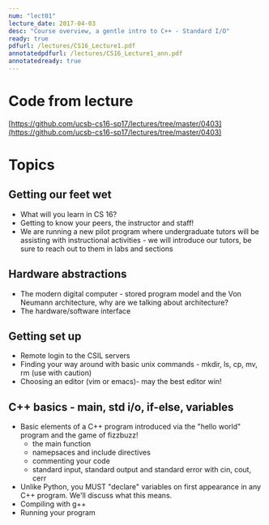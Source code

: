 ```yaml
---
num: "lect01"
lecture_date: 2017-04-03
desc: "Course overview, a gentle intro to C++ - Standard I/O"
ready: true
pdfurl: /lectures/CS16_Lecture1.pdf
annotatedpdfurl: /lectures/CS16_Lecture1_ann.pdf
annotatedready: true 
---
```

# Code from lecture

[https://github.com/ucsb-cs16-sp17/lectures/tree/master/0403](https://github.com/ucsb-cs16-sp17/lectures/tree/master/0403)

# Topics

## Getting our feet wet 
* What will you learn in CS 16?
* Getting to know your peers, the instructor and staff!
* We are running a new pilot program where undergraduate tutors will be assisting with instructional activities - we will introduce our tutors, be sure to reach out to them in labs and sections 

## Hardware abstractions
* The modern digital computer - stored program model and the Von Neumann architecture, why are we talking about architecture?
* The hardware/software interface
## Getting set up 
* Remote login to the CSIL servers
* Finding your way around with basic unix commands - mkdir, ls, cp, mv, rm (use
  with caution)
* Choosing an editor (vim or emacs)- may the best editor win!

## C++ basics - main, std i/o, if-else, variables
* Basic elements of a C++ program introduced via the "hello world" program and the game of fizzbuzz!
    * the main function
    * namepsaces and include directives
    * commenting your code
    * standard input, standard output and standard error with cin, cout, cerr
* Unlike Python, you MUST "declare" variables on first appearance in any C++ program. We'll discuss what this means.
* Compiling with g++
* Running your program





